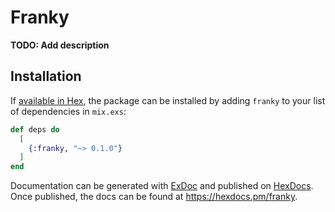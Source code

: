 # Franky

**TODO: Add description**

## Installation

If [available in Hex](https://hex.pm/docs/publish), the package can be installed
by adding `franky` to your list of dependencies in `mix.exs`:

```elixir
def deps do
  [
    {:franky, "~> 0.1.0"}
  ]
end
```

Documentation can be generated with [ExDoc](https://github.com/elixir-lang/ex_doc)
and published on [HexDocs](https://hexdocs.pm). Once published, the docs can
be found at <https://hexdocs.pm/franky>.

